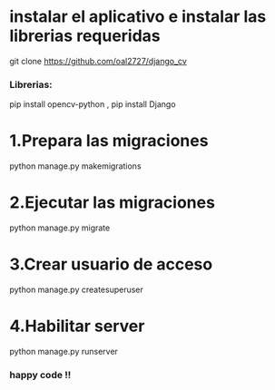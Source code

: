 # instalar el aplicativo  e instalar las librerias requeridas
git clone https://github.com/oal2727/django_cv

### Librerias:
  pip install opencv-python  , 
  pip install Django

# 1.Prepara las migraciones
python manage.py makemigrations

# 2.Ejecutar las migraciones
python manage.py migrate

# 3.Crear usuario de acceso
python manage.py createsuperuser

# 4.Habilitar server
python manage.py runserver

### happy code !! 
